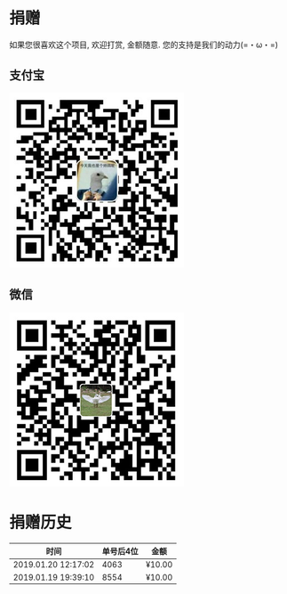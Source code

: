 # 捐赠
如果您很喜欢这个项目, 欢迎打赏, 金额随意. 您的支持是我们的动力(=・ω・=)

## 支付宝
![支付宝](images/compressed/alipay.jpg)
## 微信
![微信](images/compressed/wechat.jpg)

# 捐赠历史
| 时间 | 单号后4位 | 金额 |
| -- | -- | -- |
| 2019.01.20 12:17:02 | 4063 | ¥10.00 |
| 2019.01.19 19:39:10 | 8554 | ¥10.00 |
